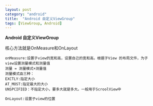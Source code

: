 ```yaml
---
layout: post
category: "android"
title:  "Android 自定义ViewGroup"
tags: [ViewGroup, Android]
---
```

**Android 自定义ViewGroup**

核心方法就是OnMeasure和OnLayout

	onMeasure:设置子view的宽和高，设置自己的宽和高。根据子View 的布局文件，为子 view设置测量模式和测量值
	测量 = 测量模式+测量值
	测量模式由三种：
	EXCTLY:指定大小
	AT_MOST:指定最大的大小
	UNSPCIFIED：不指定大小，要多大就是多大。一般用于ScroolView中
	
	OnLayout:设置子view的位置

	
